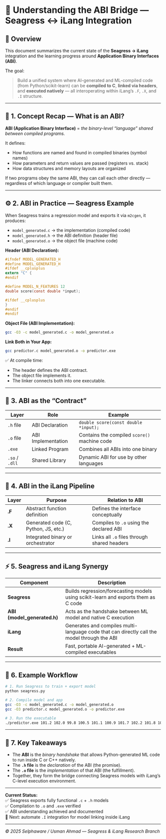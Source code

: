 # 🧩 Understanding the ABI Bridge — Seagress ↔ iLang Integration

## 📘 Overview

This document summarizes the current state of the **Seagress → iLang** integration and the learning progress around **Application Binary Interfaces (ABI)**.

The goal:  
> Build a unified system where AI-generated and ML-compiled code (from Python/scikit-learn) can be **compiled to C**, **linked via headers**, and **executed natively** — all interoperating within iLang’s `.F`, `.X`, and `.I` structure.

---

## 🧠 1. Concept Recap — What is an ABI?

**ABI (Application Binary Interface)** = *the binary-level “language” shared between compiled programs.*

It defines:
- How functions are named and found in compiled binaries (symbol names)
- How parameters and return values are passed (registers vs. stack)
- How data structures and memory layouts are organized

If two programs obey the same ABI, they can call each other directly — regardless of which language or compiler built them.

---

## ⚙️ 2. ABI in Practice — Seagress Example

When Seagress trains a regression model and exports it via `m2cgen`, it produces:

- `model_generated.c` → the implementation (compiled code)
- `model_generated.h` → the ABI definition (header file)
- `model_generated.o` → the object file (machine code)

**Header (ABI Declaration):**
```c
#ifndef MODEL_GENERATED_H
#define MODEL_GENERATED_H
#ifdef __cplusplus
extern "C" {
#endif

#define MODEL_N_FEATURES 12
double score(const double *input);

#ifdef __cplusplus
}
#endif
#endif
```

**Object File (ABI Implementation):**
```bash
gcc -O3 -c model_generated.c -o model_generated.o
```

**Link Both in Your App:**
```bash
gcc predictor.c model_generated.o -o predictor.exe
```

✅ At compile time:
- The header defines the ABI contract.
- The object file implements it.
- The linker connects both into one executable.

---

## 🧩 3. ABI as the “Contract”

| Layer | Role | Example |
|--------|------|---------|
| `.h` file | ABI Declaration | `double score(const double *input);` |
| `.o` file | ABI Implementation | Contains the compiled `score()` machine code |
| `.exe` | Linked Program | Combines all ABIs into one binary |
| `.so` / `.dll` | Shared Library | Dynamic ABI for use by other languages |

---

## 🔗 4. ABI in the iLang Pipeline

| Layer | Purpose | Relation to ABI |
|--------|----------|----------------|
| **.F** | Abstract function definition | Defines the interface conceptually |
| **.X** | Generated code (C, Python, JS, etc.) | Compiles to `.o` using the declared ABI |
| **.I** | Integrated binary or orchestrator | Links all `.o` files through shared headers |

---

## ⚡ 5. Seagress and iLang Synergy

| Component | Description |
|------------|--------------|
| **Seagress** | Builds regression/forecasting models using scikit-learn and exports them as C code |
| **ABI (model_generated.h)** | Acts as the handshake between ML model and native C execution |
| **iLang** | Generates and compiles multi-language code that can directly call the model through the ABI |
| **Result** | Fast, portable AI-generated + ML-compiled executables |

---

## 🧱 6. Example Workflow

```bash
# 1. Run Seagress to train + export model
python seagress.py

# 2. Compile model and app
gcc -O3 -c model_generated.c -o model_generated.o
gcc -O3 predictor.c model_generated.o -o predictor.exe

# 3. Run the executable
./predictor.exe 101.2 102.0 99.8 100.5 101.1 100.9 101.7 102.2 101.8 102.5 102.0 101.6
```

---

## 🧭 7. Key Takeaways

- The **ABI** is the *binary handshake* that allows Python-generated ML code to run inside C or C++ natively.  
- The **`.h` file** is the *declaration* of the ABI (the promise).  
- The **`.o` file** is the *implementation* of that ABI (the fulfillment).  
- Together, they form the bridge connecting Seagress models with iLang’s C-level execution environment.

---

**Current Status:**  
✅ Seagress exports fully functional `.c` + `.h` models  
✅ Compilation to `.o` and `.exe` verified  
✅ ABI understanding achieved and documented  
🚧 Next: automate `.I` integration for model linking inside iLang

---

*© 2025 Selphaware / Usman Ahmad — Seagress & iLang Research Branch*
